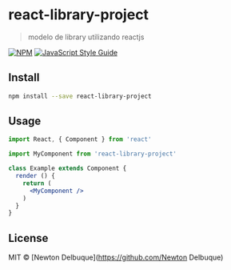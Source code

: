 # react-library-project

> modelo de library utilizando reactjs

[![NPM](https://img.shields.io/npm/v/react-library-project.svg)](https://www.npmjs.com/package/react-library-project) [![JavaScript Style Guide](https://img.shields.io/badge/code_style-standard-brightgreen.svg)](https://standardjs.com)

## Install

```bash
npm install --save react-library-project
```

## Usage

```jsx
import React, { Component } from 'react'

import MyComponent from 'react-library-project'

class Example extends Component {
  render () {
    return (
      <MyComponent />
    )
  }
}
```

## License

MIT © [Newton Delbuque](https://github.com/Newton Delbuque)
